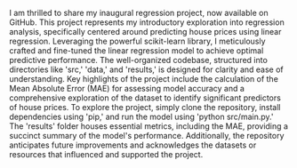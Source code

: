 I am thrilled to share my inaugural regression project, now available on GitHub. This project represents my introductory exploration into regression analysis, specifically centered around predicting house prices using linear regression. Leveraging the powerful scikit-learn library, I meticulously crafted and fine-tuned the linear regression model to achieve optimal predictive performance. The well-organized codebase, structured into directories like 'src,' 'data,' and 'results,' is designed for clarity and ease of understanding. Key highlights of the project include the calculation of the Mean Absolute Error (MAE) for assessing model accuracy and a comprehensive exploration of the dataset to identify significant predictors of house prices. To explore the project, simply clone the repository, install dependencies using 'pip,' and run the model using 'python src/main.py.' The 'results' folder houses essential metrics, including the MAE, providing a succinct summary of the model's performance. Additionally, the repository anticipates future improvements and acknowledges the datasets or resources that influenced and supported the project.
